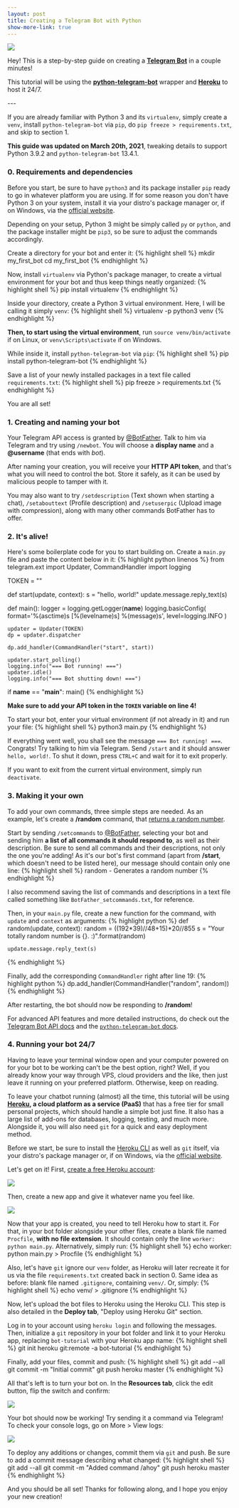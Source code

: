 ```yaml
---
layout: post
title: Creating a Telegram Bot with Python
show-more-link: true
---
```


![]({{site.baseurl}}/images/creating-a-telegram-bot-with-python/header.jpg)

Hey! This is a step-by-step guide on creating a **[Telegram Bot](https://core.telegram.org/bots)** in a couple minutes!

This tutorial will be using the **[python-telegram-bot](https://python-telegram-bot.org/)** wrapper and **[Heroku](https://www.heroku.com/)** to host it 24/7.

<!--more--> ---

If you are already familiar with Python 3 and its `virtualenv`, simply create a `venv`, install `python-telegram-bot` via `pip`, do `pip freeze > requirements.txt`, and skip to section 1.

**This guide was updated on March 20th, 2021**, tweaking details to support Python 3.9.2 and `python-telegram-bot` 13.4.1.

### 0. Requirements and dependencies

Before you start, be sure to have `python3` and its package installer `pip` ready to go in whatever platform you are using. If for some reason you don't have Python 3 on your system, install it via your distro's package manager or, if on Windows, via the [official website](https://www.python.org/downloads/windows/).

Depending on your setup, Python 3 might be simply called `py` or `python`, and the package installer might be `pip3`, so be sure to adjust the commands accordingly.

Create a directory for your bot and enter it:
{% highlight shell %}
mkdir my_first_bot
cd my_first_bot
{% endhighlight %}

Now, install `virtualenv` via Python's package manager, to create a virtual environment for your bot and thus keep things neatly organized:
{% highlight shell %}
pip install virtualenv
{% endhighlight %}

Inside your directory, create a Python 3 virtual environment. Here, I will be calling it simply `venv`:
{% highlight shell %}
virtualenv -p python3 venv
{% endhighlight %}

**Then, to start using the virtual environment**, run `source venv/bin/activate` if on Linux, or `venv\Scripts\activate` if on Windows.

While inside it, install `python-telegram-bot` via `pip`:
{% highlight shell %}
pip install python-telegram-bot
{% endhighlight %}

Save a list of your newly installed packages in a text file called `requirements.txt`:
{% highlight shell %}
pip freeze > requirements.txt
{% endhighlight %}

You are all set!

### 1. Creating and naming your bot

Your Telegram API access is granted by [@BotFather](http://t.me/BotFather). Talk to him via Telegram and try using `/newbot`. You will choose a **display name** and a **@username** (that ends with *bot*).

After naming your creation, you will receive your **HTTP API token**, and that's what you will need to control the bot. Store it safely, as it can be used by malicious people to tamper with it.

You may also want to try `/setdescription` (Text shown when starting a chat), `/setabouttext` (Profile description) and `/setuserpic` (Upload image with compression), along with many other commands BotFather has to offer.

### 2. It's alive!

Here's some boilerplate code for you to start building on. Create a `main.py` file and paste the content below in it:
{% highlight python linenos %}
from telegram.ext import Updater, CommandHandler
import logging

TOKEN = ""

def start(update, context):
    s = "hello, world!"
    update.message.reply_text(s)

def main():
    logger = logging.getLogger(__name__)
    logging.basicConfig(
        format='%(asctime)s [%(levelname)s] %(message)s', level=logging.INFO
    )

    updater = Updater(TOKEN)
    dp = updater.dispatcher

    dp.add_handler(CommandHandler("start", start))

    updater.start_polling()
    logging.info("=== Bot running! ===")
    updater.idle()
    logging.info("=== Bot shutting down! ===")

if __name__ == "__main__":
    main()
{% endhighlight %}

**Make sure to add your API token in the `TOKEN` variable on line 4!**

To start your bot, enter your virtual environment (if not already in it) and run your file:
{% highlight shell %}
python3 main.py
{% endhighlight %}

If everything went well, you shall see the message `=== Bot running! ===`. Congrats! Try talking to him via Telegram. Send `/start` and it should answer `hello, world!`. To shut it down, press `CTRL+C` and wait for it to exit properly.

If you want to exit from the current virtual environment, simply run `deactivate`.

### 3. Making it your own

To add your own commands, three simple steps are needed. As an example, let's create a **/random** command, that [returns a random number](https://xkcd.com/221/).

Start by sending `/setcommands` to [@BotFather](http://t.me/BotFather), selecting your bot and sending him **a list of all commands it should respond to**, as well as their description. Be sure to send all commands and their descriptions, not only the one you're adding! As it's our bot's first command (apart from **/start**, which doesn't need to be listed here), our message should contain only one line: 
{% highlight shell %}
random - Generates a random number
{% endhighlight %}

I also recommend saving the list of commands and descriptions in a text file called something like `BotFather_setcommands.txt`, for reference.

Then, in your `main.py` file, create a new function for the command, with `update` and `context` as arguments:
{% highlight python %}
def random(update, context):
    random = ((192*39)//48+15)*20//855
    s = "Your totally random number is {}. :)".format(random)

    update.message.reply_text(s)
{% endhighlight %}

Finally, add the corresponding `CommandHandler` right after line 19:
{% highlight python %}
    dp.add_handler(CommandHandler("random", random))
{% endhighlight %}

After restarting, the bot should now be responding to **/random**!

For advanced API features and more detailed instructions, do check out the [Telegram Bot API docs](https://core.telegram.org/bots/api) and the [`python-telegram-bot` docs](https://python-telegram-bot.readthedocs.io/en/stable/).

### 4. Running your bot 24/7

Having to leave your terminal window open and your computer powered on for your bot to be working can't be the best option, right? Well, if you already know your way through VPS, cloud providers and the like, then just leave it running on your preferred platform. Otherwise, keep on reading.

To leave your chatbot running (almost) all the time, this tutorial will be using **[Heroku](https://www.heroku.com/), a cloud platform as a service (PaaS)** that has a free tier for small personal projects, which should handle a simple bot just fine. It also has a large list of add-ons for databases, logging, testing, and much more. Alongside it, you will also need `git` for a quick and easy deployment method.

Before we start, be sure to install the [Heroku CLI](https://devcenter.heroku.com/articles/heroku-cli#download-and-install) as well as `git` itself, via your distro's package manager or, if on Windows, via the [official website](https://git-scm.com/book/en/v2/Getting-Started-Installing-Git).

Let's get on it! First, [create a free Heroku account](https://signup.heroku.com/):

![]({{site.baseurl}}/images/creating-a-telegram-bot-with-python/heroku-signup.jpg)

Then, create a new app and give it whatever name you feel like.

![]({{site.baseurl}}/images/creating-a-telegram-bot-with-python/heroku-newapp.png)

Now that your app is created, you need to tell Heroku how to start it. For that, in your bot folder alongside your other files, create a blank file named `Procfile`, **with no file extension**. It should contain only the line `worker: python main.py`. Alternatively, simply run:
{% highlight shell %}
echo worker: python main.py > Procfile
{% endhighlight %}

Also, let's have `git` ignore our `venv` folder, as Heroku will later recreate it for us via the file `requirements.txt` created back in section 0. Same idea as before: blank file named `.gitignore`, containing `venv/`. Or, simply:
{% highlight shell %}
echo venv/ > .gitignore
{% endhighlight %}

Now, let's upload the bot files to Heroku using the Heroku CLI. This step is also detailed in the **Deploy tab**, "Deploy using Heroku Git" section.

Log in to your account using `heroku login` and following the messages. Then, initialize a `git` repository in your bot folder and link it to your Heroku app, replacing `bot-tutorial` with your Heroku app name:
{% highlight shell %}
git init
heroku git:remote -a bot-tutorial
{% endhighlight %}

Finally, add your files, commit and push:
{% highlight shell %}
git add --all
git commit -m "Initial commit"
git push heroku master
{% endhighlight %}

All that's left is to turn your bot on. In the **Resources tab**, click the edit button, flip the switch and confirm:

![]({{site.baseurl}}/images/creating-a-telegram-bot-with-python/heroku-worker.png)

Your bot should now be working! Try sending it a command via Telegram! To check your console logs, go on More > View logs:

![]({{site.baseurl}}/images/creating-a-telegram-bot-with-python/heroku-logs.png)

To deploy any additions or changes, commit them via `git` and push. Be sure to add a commit message describing what changed:
{% highlight shell %}
git add --all
git commit -m "Added command /ahoy"
git push heroku master
{% endhighlight %}

And you should be all set! Thanks for following along, and I hope you enjoy your new creation!

